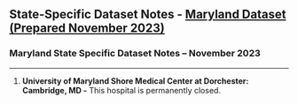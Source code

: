 ## State-Specific Dataset Notes - [Maryland Dataset (Prepared November 2023)](https://github.com/BroadStreet-Health/Community-Health-Needs-Assessments/blob/main/Maryland.csv)

### Maryland State Specific Dataset Notes – November 2023
---
1. <strong> University of Maryland Shore Medical Center at Dorchester: Cambridge, MD -</strong> This hospital is permanently closed. 

